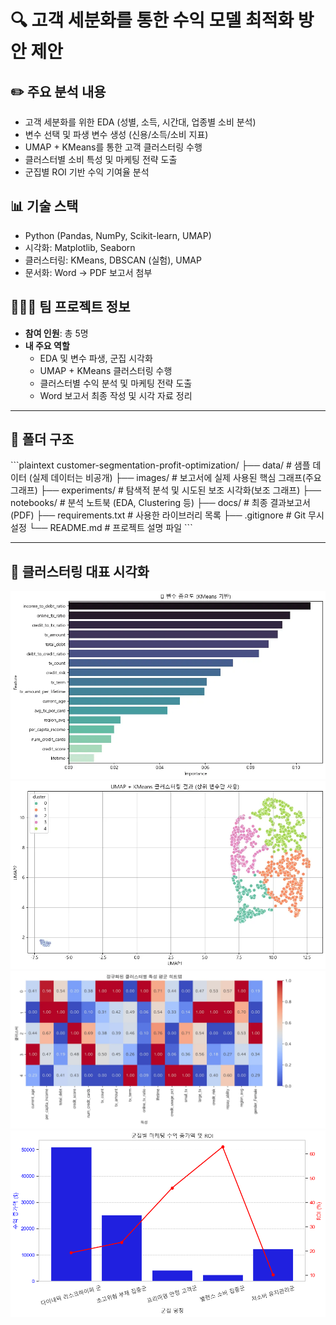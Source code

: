 # 🔍 고객 세분화를 통한 수익 모델 최적화 방안 제안

## ✏️ 주요 분석 내용

- 고객 세분화를 위한 EDA (성별, 소득, 시간대, 업종별 소비 분석)
- 변수 선택 및 파생 변수 생성 (신용/소득/소비 지표)
- UMAP + KMeans를 통한 고객 클러스터링 수행
- 클러스터별 소비 특성 및 마케팅 전략 도출
- 군집별 ROI 기반 수익 기여율 분석

## 📊 기술 스택

- Python (Pandas, NumPy, Scikit-learn, UMAP)
- 시각화: Matplotlib, Seaborn
- 클러스터링: KMeans, DBSCAN (실험), UMAP
- 문서화: Word → PDF 보고서 첨부

## 🧑‍🤝‍🧑 팀 프로젝트 정보

- **참여 인원**: 총 5명
- **내 주요 역할**
  - EDA 및 변수 파생, 군집 시각화
  - UMAP + KMeans 클러스터링 수행
  - 클러스터별 수익 분석 및 마케팅 전략 도출
  - Word 보고서 최종 작성 및 시각 자료 정리

---

## 📁 폴더 구조

\`\`\`plaintext
customer-segmentation-profit-optimization/
├── data/                  # 샘플 데이터 (실제 데이터는 비공개)
├── images/                # 보고서에 실제 사용된 핵심 그래프(주요 그래프)
├── experiments/           # 탐색적 분석 및 시도된 보조 시각화(보조 그래프)
├── notebooks/             # 분석 노트북 (EDA, Clustering 등)
├── docs/                  # 최종 결과보고서 (PDF)
├── requirements.txt       # 사용한 라이브러리 목록
├── .gitignore             # Git 무시 설정
└── README.md              # 프로젝트 설명 파일
\`\`\`

---

## 📎 클러스터링 대표 시각화

![변수 중요도](images/feature_importance.png)  
![UMAP 클러스터링](images/umap_kmeans.png)  
![히트맵](images/cluster_heatmap.png)  
![ROI 및 수익 기여액](images/cluster_roi.png)